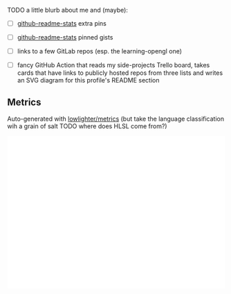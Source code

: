 TODO a little blurb about me
and (maybe):

  - [ ] [github-readme-stats](https://github.com/anuraghazra/github-readme-stats) extra pins
  - [ ] [github-readme-stats](https://github.com/anuraghazra/github-readme-stats) pinned gists
  - [ ] links to a few GitLab repos (esp. the learning-opengl one)
  - [ ] fancy GitHub Action that reads my side-projects Trello board, takes cards that have links to publicly hosted repos from three lists and writes an SVG diagram for this profile's README section


Metrics
-------

Auto-generated with [lowlighter/metrics](https://github.com/lowlighter/metrics)
(but take the language classification wih a grain of salt TODO where does HLSL come from?)

<picture>
  <img src="/github-metrics.svg" alt="Metrics">
</picture>

